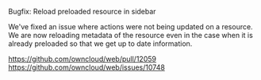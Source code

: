 Bugfix: Reload preloaded resource in sidebar

We've fixed an issue where actions were not being updated on a resource. We are now reloading metadata of the resource even in the case when it is already preloaded so that we get up to date information.

https://github.com/owncloud/web/pull/12059
https://github.com/owncloud/web/issues/10748
